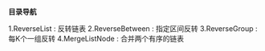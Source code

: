 
**目录导航**

1.ReverseList : 反转链表 
2.ReverseBetween : 指定区间反转
3.ReverseGroup : 每K个一组反转
4.MergeListNode : 合并两个有序的链表